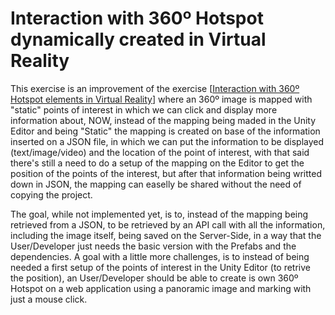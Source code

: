 # Interaction with 360º Hotspot dynamically created in Virtual Reality

This exercise is an improvement of the exercise [[Interaction with 360º Hotspot elements in Virtual Reality](https://github.com/andresilmor/Interaction-with-360-Hotspot-elements-in-Virtual-Reality)] where an 360º image is mapped with "static" points of interest in which we can click and display more information about, NOW, instead of the mapping being maded in the Unity Editor and being "Static" the mapping is created on base of the information inserted on a JSON file, in which we can put the information to be displayed (text/image/video) and the location of the point of interest, with that said there's still a need to do a setup of the mapping on the Editor to get the position of the points of the interest, but after that information being writted down in JSON, the mapping can easelly be shared without the need of copying the project.

The goal, while not implemented yet, is to, instead of the mapping being retrieved from a JSON, to be retrieved by an API call with all the information, including the image itself, being saved on the Server-Side, in a way that the User/Developer just needs the basic version with the Prefabs and the dependencies. A goal with a little more challenges, is to instead of being needed a first setup of the points of interest in the Unity Editor (to retrive the position), an User/Developer should be able to create is own 360º Hotspot on a web application using a panoramic image and marking with just a mouse click.
